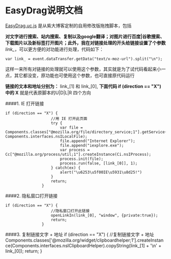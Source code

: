 EasyDrag说明文档
=====

[EasyDrag.uc.js]()  是从紫大博客定制的自用修改版拖拽脚本，包括

**对文字进行搜索、站内搜索、复制以及google翻译；对图片进行百度|谷歌搜索、下载图片以及新标签打开图片；此外，我在对链接处理的开头给链接设置了个参数** *link_*，可以更方便的对功能进行处理，代码如下：

    var link_ = event.dataTransfer.getData("text/x-moz-url").split("\n");
这样一来所有对链接的处理就可以使用这个参数，其实就是为了试代码看起来小一点，其它都没变，原功能也可使用这个参数，也可直接原代码运行

**链接的文本和地址分别为：**
link_[1] 和 link_[0], **下面代码 if (direction == "X") 中的 X** 就是代表原脚本的U|D|L|R 四个方向

####1. IE 打开链接

    if (direction == "X") {
                        //用 IE 打开此页面
                        try {
                            var file = Components.classes["@mozilla.org/file/directory_service;1"].getService(Components.interfaces.nsIProperties).get("ProgF", Components.interfaces.nsILocalFile);
                            file.append("Internet Explorer");
                            file.append("iexplore.exe");
                            var process = Cc["@mozilla.org/process/util;1"].createInstance(Ci.nsIProcess);
                            process.init(file);
                            process.run(false, [link_[0]], 1);
                        } catch(ex) {
                            alert("\u6253\u5f00IE\u5931\u8d25!")
                        }
                        return;
                    }

####2. 隐私窗口打开链接

    if (direction == "X") {
                        //隐私窗口打开此链接
                        openLinkIn(link_[0], "window", {private:true});
                        return;
                    }
    
####3. 复制链接文字 + 地址
    if (direction == "X") {
                        //复制链接文字 + 地址
                        Components.classes['@mozilla.org/widget/clipboardhelper;1'].createInstance(Components.interfaces.nsIClipboardHelper).copyString(link_[1] + '\n' + link_[0]);
                        return;
                    }
    